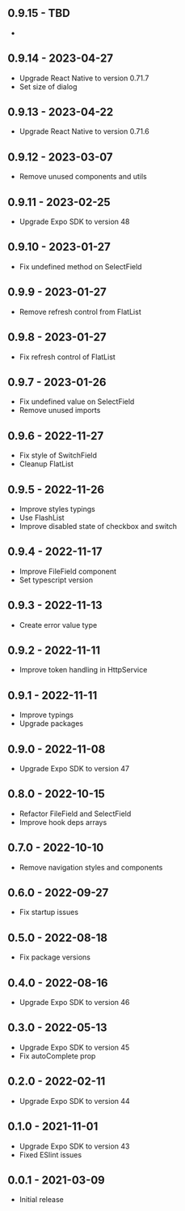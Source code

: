 ## 0.9.15 - TBD

*

## 0.9.14 - 2023-04-27

* Upgrade React Native to version 0.71.7
* Set size of dialog

## 0.9.13 - 2023-04-22

* Upgrade React Native to version 0.71.6

## 0.9.12 - 2023-03-07

* Remove unused components and utils

## 0.9.11 - 2023-02-25

* Upgrade Expo SDK to version 48

## 0.9.10 - 2023-01-27

* Fix undefined method on SelectField

## 0.9.9 - 2023-01-27

* Remove refresh control from FlatList

## 0.9.8 - 2023-01-27

* Fix refresh control of FlatList

## 0.9.7 - 2023-01-26

* Fix undefined value on SelectField
* Remove unused imports

## 0.9.6 - 2022-11-27

* Fix style of SwitchField
* Cleanup FlatList

## 0.9.5 - 2022-11-26

* Improve styles typings
* Use FlashList
* Improve disabled state of checkbox and switch

## 0.9.4 - 2022-11-17

* Improve FileField component
* Set typescript version

## 0.9.3 - 2022-11-13

* Create error value type

## 0.9.2 - 2022-11-11

* Improve token handling in HttpService

## 0.9.1 - 2022-11-11

* Improve typings
* Upgrade packages

## 0.9.0 - 2022-11-08

* Upgrade Expo SDK to version 47

## 0.8.0 - 2022-10-15

* Refactor FileField and SelectField
* Improve hook deps arrays

## 0.7.0 - 2022-10-10

* Remove navigation styles and components

## 0.6.0 - 2022-09-27

* Fix startup issues

## 0.5.0 - 2022-08-18

* Fix package versions

## 0.4.0 - 2022-08-16

* Upgrade Expo SDK to version 46

## 0.3.0 - 2022-05-13

* Upgrade Expo SDK to version 45
* Fix autoComplete prop

## 0.2.0 - 2022-02-11

* Upgrade Expo SDK to version 44

## 0.1.0 - 2021-11-01

* Upgrade Expo SDK to version 43
* Fixed ESlint issues

## 0.0.1 - 2021-03-09

* Initial release
